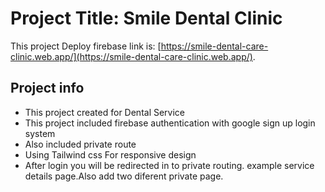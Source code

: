 # Project Title: Smile Dental Clinic

This project Deploy firebase link is: [https://smile-dental-care-clinic.web.app/](https://smile-dental-care-clinic.web.app/).


## Project info

 - This project created for Dental Service
 - This project included firebase authentication with google sign up login system
 - Also included private route 
 - Using Tailwind css For responsive design
 - After login you will be redirected in to private routing. example service details page.Also add two diferent private page.
 
